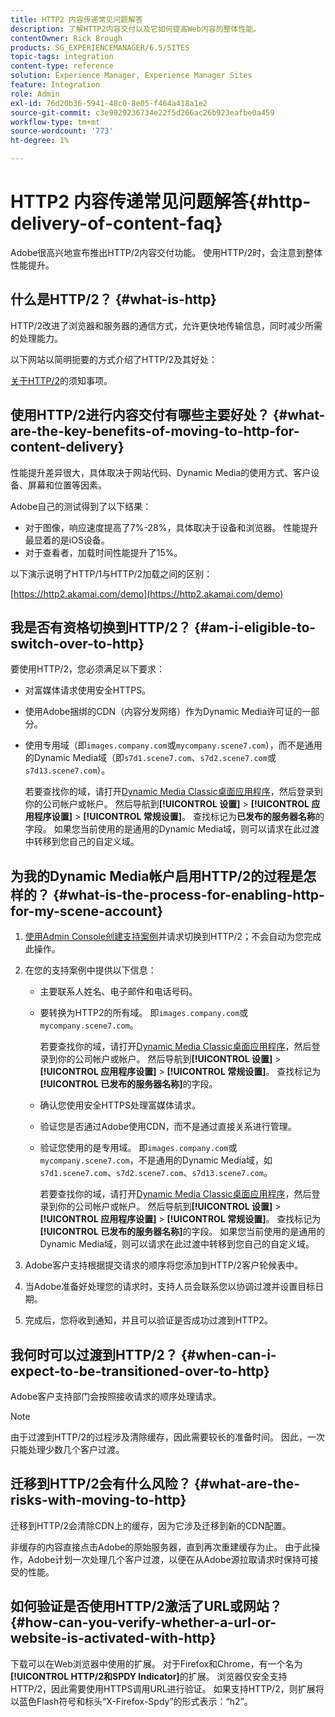 ```yaml
---
title: HTTP2 内容传递常见问题解答
description: 了解HTTP2内容交付以及它如何提高Web内容的整体性能。
contentOwner: Rick Brough
products: SG_EXPERIENCEMANAGER/6.5/SITES
topic-tags: integration
content-type: reference
solution: Experience Manager, Experience Manager Sites
feature: Integration
role: Admin
exl-id: 76d20b36-5941-48c0-8e05-f464a418a1e2
source-git-commit: c3e9029236734e22f5d266ac26b923eafbe0a459
workflow-type: tm+mt
source-wordcount: '773'
ht-degree: 1%

---
```


# HTTP2 内容传递常见问题解答{#http-delivery-of-content-faq}

Adobe很高兴地宣布推出HTTP/2内容交付功能。 使用HTTP/2时，会注意到整体性能提升。

## 什么是HTTP/2？ {#what-is-http}

HTTP/2改进了浏览器和服务器的通信方式，允许更快地传输信息，同时减少所需的处理能力。

以下网站以简明扼要的方式介绍了HTTP/2及其好处：

[关于HTTP/2](https://www.engadget.com/2015-02-24-what-you-need-to-know-about-http-2.html)的须知事项。

## 使用HTTP/2进行内容交付有哪些主要好处？ {#what-are-the-key-benefits-of-moving-to-http-for-content-delivery}

性能提升差异很大，具体取决于网站代码、Dynamic Media的使用方式、客户设备、屏幕和位置等因素。

Adobe自己的测试得到了以下结果：

* 对于图像，响应速度提高了7%-28%，具体取决于设备和浏览器。 性能提升最显着的是iOS设备。
* 对于查看者，加载时间性能提升了15%。

以下演示说明了HTTP/1与HTTP/2加载之间的区别：

[https://http2.akamai.com/demo](https://http2.akamai.com/demo)

## 我是否有资格切换到HTTP/2？ {#am-i-eligible-to-switch-over-to-http}

要使用HTTP/2，您必须满足以下要求：

* 对富媒体请求使用安全HTTPS。
* 使用Adobe捆绑的CDN（内容分发网络）作为Dynamic Media许可证的一部分。
* 使用专用域（即`images.company.com`或`mycompany.scene7.com`），而不是通用的Dynamic Media域（即`s7d1.scene7.com`、`s7d2.scene7.com`或`s7d13.scene7.com`）。

  若要查找你的域，请打开[Dynamic Media Classic桌面应用程序](https://experienceleague.adobe.com/docs/dynamic-media-classic/using/getting-started/signing-out.html#getting-started)，然后登录到你的公司帐户或帐户。 然后导航到&#x200B;**[!UICONTROL 设置]** > **[!UICONTROL 应用程序设置]** > **[!UICONTROL 常规设置]**。 查找标记为&#x200B;**已发布的服务器名称**&#x200B;的字段。 如果您当前使用的是通用的Dynamic Media域，则可以请求在此过渡中转移到您自己的自定义域。

## 为我的Dynamic Media帐户启用HTTP/2的过程是怎样的？ {#what-is-the-process-for-enabling-http-for-my-scene-account}

1. [使用Admin Console创建支持案例](https://helpx.adobe.com/cn/enterprise/using/support-for-experience-cloud.html)并请求切换到HTTP/2；不会自动为您完成此操作。
1. 在您的支持案例中提供以下信息：

   * 主要联系人姓名、电子邮件和电话号码。
   * 要转换为HTTP2的所有域。 即`images.company.com`或`mycompany.scene7.com`。

     若要查找你的域，请打开[Dynamic Media Classic桌面应用程序](https://experienceleague.adobe.com/docs/dynamic-media-classic/using/getting-started/signing-out.html#getting-started)，然后登录到你的公司帐户或帐户。 然后导航到&#x200B;**[!UICONTROL 设置]** > **[!UICONTROL 应用程序设置]** > **[!UICONTROL 常规设置]**。 查找标记为&#x200B;**[!UICONTROL 已发布的服务器名称]**&#x200B;的字段。

   * 确认您使用安全HTTPS处理富媒体请求。
   * 验证您是否通过Adobe使用CDN，而不是通过直接关系进行管理。
   * 验证您使用的是专用域。 即`images.company.com`或`mycompany.scene7.com`，不是通用的Dynamic Media域，如`s7d1.scene7.com`、`s7d2.scene7.com`、`s7d13.scene7.com`。

     若要查找你的域，请打开[Dynamic Media Classic桌面应用程序](https://experienceleague.adobe.com/docs/dynamic-media-classic/using/getting-started/signing-out.html#getting-started)，然后登录到你的公司帐户或帐户。 然后导航到&#x200B;**[!UICONTROL 设置]** > **[!UICONTROL 应用程序设置]** > **[!UICONTROL 常规设置]**。 查找标记为&#x200B;**[!UICONTROL 已发布的服务器名称]**&#x200B;的字段。 如果您当前使用的是通用的Dynamic Media域，则可以请求在此过渡中转移到您自己的自定义域。

1. Adobe客户支持根据提交请求的顺序将您添加到HTTP/2客户轮候表中。
1. 当Adobe准备好处理您的请求时，支持人员会联系您以协调过渡并设置目标日期。
1. 完成后，您将收到通知，并且可以验证是否成功过渡到HTTP2。

## 我何时可以过渡到HTTP/2？ {#when-can-i-expect-to-be-transitioned-over-to-http}

Adobe客户支持部门会按照接收请求的顺序处理请求。

>[!NOTE]
>
>由于过渡到HTTP/2的过程涉及清除缓存，因此需要较长的准备时间。 因此，一次只能处理少数几个客户过渡。

## 迁移到HTTP/2会有什么风险？ {#what-are-the-risks-with-moving-to-http}

迁移到HTTP/2会清除CDN上的缓存，因为它涉及迁移到新的CDN配置。

非缓存的内容直接点击Adobe的原始服务器，直到再次重建缓存为止。 由于此操作，Adobe计划一次处理几个客户过渡，以便在从Adobe源拉取请求时保持可接受的性能。

## 如何验证是否使用HTTP/2激活了URL或网站？ {#how-can-you-verify-whether-a-url-or-website-is-activated-with-http}

下载可以在Web浏览器中使用的扩展。 对于Firefox和Chrome，有一个名为&#x200B;**[!UICONTROL HTTP/2和SPDY Indicator]**&#x200B;的扩展。 浏览器仅安全支持HTTP/2，因此需要使用HTTPS调用URL进行验证。 如果支持HTTP/2，则扩展将以蓝色Flash符号和标头“X-Firefox-Spdy”的形式表示：“h2”。
